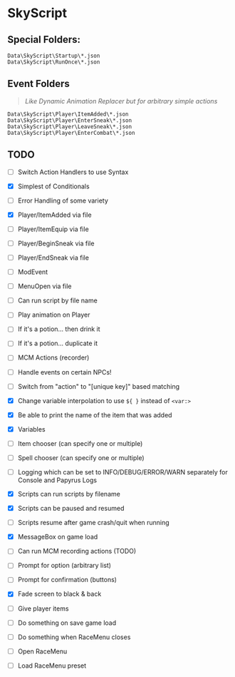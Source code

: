 # SkyScript

## Special Folders:

```
Data\SkyScript\Startup\*.json
Data\SkyScript\RunOnce\*.json
```

## Event Folders

> _Like Dynamic Animation Replacer but for arbitrary simple actions_

```
Data\SkyScript\Player\ItemAdded\*.json
Data\SkyScript\Player\EnterSneak\*.json
Data\SkyScript\Player\LeaveSneak\*.json
Data\SkyScript\Player\EnterCombat\*.json
```

## TODO

- [ ] Switch Action Handlers to use Syntax

- [x] Simplest of Conditionals
- [ ] Error Handling of some variety

- [x] Player/ItemAdded via file
- [ ] Player/ItemEquip via file
- [ ] Player/BeginSneak via file
- [ ] Player/EndSneak via file
- [ ] ModEvent
- [ ] MenuOpen via file

- [ ] Can run script by file name
- [ ] Play animation on Player
- [ ] If it's a potion... then drink it
- [ ] If it's a potion... duplicate it

- [ ] MCM Actions (recorder)

- [ ] Handle events on certain NPCs!

- [ ] Switch from "action" to "[unique key]" based matching
- [x] Change variable interpolation to use `${ }` instead of `<var:>`
- [x] Be able to print the name of the item that was added
- [x] Variables

- [ ] Item chooser (can specify one or multiple)
- [ ] Spell chooser (can specify one or multiple)
- [ ] Logging which can be set to INFO/DEBUG/ERROR/WARN separately for Console and Papyrus Logs
- [x] Scripts can run scripts by filename
- [x] Scripts can be paused and resumed
- [ ] Scripts resume after game crash/quit when running
- [x] MessageBox on game load
- [ ] Can run MCM recording actions (TODO)
- [ ] Prompt for option (arbitrary list)
- [ ] Prompt for confirmation (buttons)
- [x] Fade screen to black & back
- [ ] Give player items
- [ ] Do something on save game load
- [ ] Do something when RaceMenu closes
- [ ] Open RaceMenu
- [ ] Load RaceMenu preset
